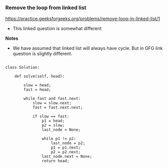 ### Remove the loop from linked list

https://practice.geeksforgeeks.org/problems/remove-loop-in-linked-list/1

* This linked question is somewhat different

**Notes**

* We have assumed that linked list will always have cycle. But in GFG link question is slightly different.

```

class Solution:

    def solve(self, head):

        slow = head;
        fast = head;

        while fast and fast.next:
            slow = slow.next;
            fast = fast.next.next;

            if slow == fast:
                p1 = head;
                p2 = slow;
                last_node = None;

                while p1 != p2:
                    last_node = p2;
                    p1 = p1.next;
                    p2 = p2.next;
                last_node.next = None;
                return head;

```
